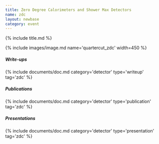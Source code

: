 ```yaml
---
title: Zero Degree Calorimeters and Shower Max Detectors
name: zdc
layout: newbase
category: event
---
```

{% include title.md %}

{% include images/image.md name='quartercut_zdc' width=450 %}

##### Write-ups
{% include documents/doc.md category='detector' type='writeup' tag='zdc' %}


##### Publications
{% include documents/doc.md category='detector' type='publication' tag='zdc' %}

##### Presentations
{% include documents/doc.md category='detector' type='presentation' tag='zdc' %}
